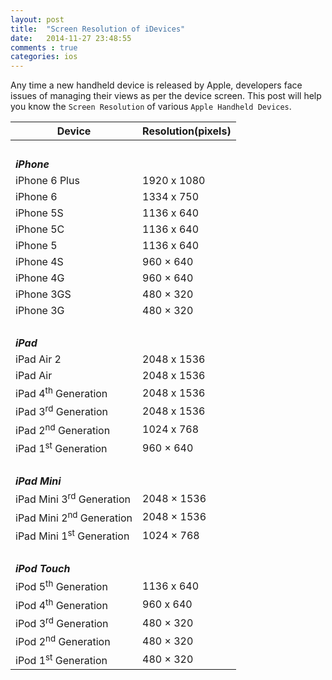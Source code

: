 ```yaml
---
layout: post
title:  "Screen Resolution of iDevices"
date:   2014-11-27 23:48:55
comments : true
categories: ios
---
```


Any time a new handheld device is released by Apple, developers face issues of managing their views as per the device screen. This post will help you know the `Screen Resolution` of various `Apple Handheld Devices`. 


<table class="table table-striped table-bordered">
	<thead>
		<tr>
			<th>Device</th>
			<th>Resolution(pixels)</th>
		</tr>
	</thead>
<tbody>
<tr>
    <td>&nbsp;</td>
    <td>&nbsp;</td>
  </tr>
<tr><td style="font-weight:bold;" colspan="2"><em>iPhone</em></td></tr>
  <tr>
    <td>iPhone 6 Plus</td>
    <td>1920 x 1080</td>
  </tr>
  <tr>
    <td>iPhone 6</td>
    <td>1334 x 750</td>
  </tr>
  <tr>
    <td>iPhone 5S</td>
    <td>1136 x 640</td>
  </tr>
  <tr>
    <td>iPhone 5C</td>
    <td>1136 x 640</td>
  </tr>
  <tr>
    <td>iPhone 5</td>
    <td>1136 x 640</td>
  </tr>
  <tr>
    <td>iPhone 4S</td>
    <td>960 × 640</td>
  </tr>
  <tr>
    <td>iPhone 4G</td>
    <td>960 × 640</td>
  </tr>
  <tr>
    <td>iPhone 3GS</td>
    <td>480 × 320</td>
  </tr>
  <tr>
    <td>iPhone 3G</td>
    <td>480 × 320</td>
  </tr>
  <tr>
    <td>&nbsp;</td>
    <td>&nbsp;</td>
  </tr>
<tr><td style="font-weight:bold;" colspan="2"><em>iPad</em></td></tr>
  <tr>
    <td>iPad Air 2</td>
    <td>2048 x 1536</td>
  </tr>
  <tr>
    <td>iPad Air</td>
    <td>2048 x 1536</td>
  </tr>
  <tr>
    <td>iPad 4<sup>th</sup> Generation</td>
    <td>2048 x 1536</td>
  </tr>
  <tr>
    <td>iPad 3<sup>rd</sup> Generation</td>
    <td>2048 x 1536</td>
  </tr>
  <tr>
    <td>iPad 2<sup>nd</sup> Generation</td>
    <td>1024 x 768</td>
  </tr>
  <tr>
    <td>iPad 1<sup>st</sup> Generation</td>
    <td>960 × 640</td>
  </tr>
  <tr>
    <td>&nbsp;</td>
    <td>&nbsp;</td>
  </tr>
<tr><td style="font-weight:bold;" colspan="2"><em>iPad Mini</em></td></tr>
  <tr>
    <td>iPad Mini 3<sup>rd</sup> Generation</td>
    <td>2048 × 1536</td>
  </tr>
  <tr>
    <td>iPad Mini 2<sup>nd</sup> Generation</td>
    <td>2048 × 1536</td>
  </tr>
  <tr>
    <td>iPad Mini 1<sup>st</sup> Generation</td>
    <td>1024 × 768</td>
  </tr>
  <tr>
    <td>&nbsp;</td>
    <td>&nbsp;</td>
  </tr>
  <tr><td style="font-weight:bold;" colspan="2"><em>iPod Touch</em></td></tr>
  <tr>
    <td>iPod 5<sup>th</sup> Generation</td>
    <td>1136 x 640</td>
  </tr>
  <tr>
    <td>iPod 4<sup>th</sup> Generation</td>
    <td>960 x 640</td>
  </tr>
  <tr>
    <td>iPod 3<sup>rd</sup> Generation</td>
    <td>480 × 320</td>
  </tr>
  <tr>
    <td>iPod 2<sup>nd</sup> Generation</td>
    <td>480 × 320</td>
  </tr>
  <tr>
    <td>iPod 1<sup>st</sup> Generation</td>
    <td>480 × 320</td>
  </tr>  
</tbody>
</table>
